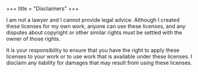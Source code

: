 +++
title = "Disclaimers"
+++

I am not a lawyer and I cannot provide legal advice. Although I created these licenses for my own work, anyone can use these licenses, and any disputes about copyright or other similar rights must be settled with the owner of those rights.

It is your responsibility to ensure that you have the right to apply these licenses to your work or to use work that is available under these licenses. I disclaim any liability for damages that may result from using these licenses.